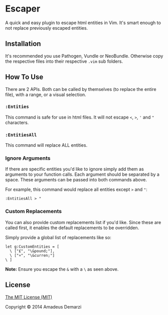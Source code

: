 # Escaper

A quick and easy plugin to escape html entities in Vim.  It's smart enough to
not replace previously escaped entities.


## Installation

It's recommended you use Pathogen, Vundle or NeoBundle.  Otherwise copy the
respective files into their respective `.vim` sub folders.


## How To Use

There are 2 APIs. Both can be called by themselves (to replace the entire
file), with a range, or a visual selection.


### `:Entities`

This command is safe for use in html files. It will not escape `<`, `>`, `'`
and `"` characters.


### `:EntitiesAll`

This command will replace ALL entities.


### Ignore Arguments

If there are specific entities you'd like to ignore simply add them as
arguments to your function calls.  Each argument should be separated by a
space.  These arguments can be passed into both commands above.

For example, this command would replace all entities except `>` and `"`:

```
:EntitiesAll > "
```


### Custom Replacements

You can also provide custom replacements list if you'd like.  Since these are
called first, it enables the default replacements to be overridden.

Simply provide a global list of replacements like so:

```
let g:CustomEntities = [
  \ ["£", "\&pound;"],
  \ ["¤", "\&curren;"]
\ ]
```

**Note:** Ensure you escape the `&` with a `\` as seen above.


## License

[The MIT License (MIT)](http://opensource.org/licenses/MIT)

Copyright &copy; 2014 Amadeus Demarzi

